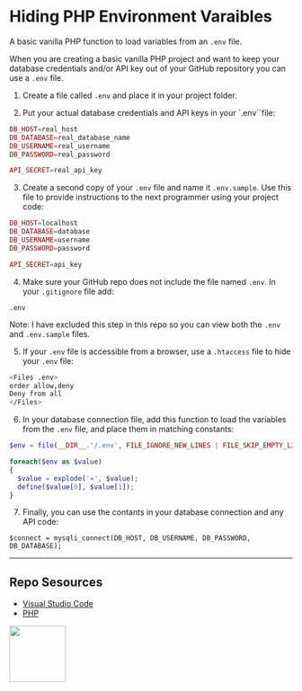 # Hiding PHP Environment Varaibles

A basic vanilla PHP function to load variables from an `.env` file.

When you are creating a basic vanilla PHP project and want to keep your database credentials and/or API key out of your GitHub repository you can use a `.env` file. 

1. Create a file called `.env` and place it in your project folder.

2. Put your actual database credentials and API keys in your `.env``file:

```php
DB_HOST=real_host
DB_DATABASE=real_database_name
DB_USERNAME=real_username
DB_PASSWORD=real_password

API_SECRET=real_api_key
```

3. Create a second copy of your `.env` file and name it `.env.sample`. Use this file to provide instructions to the next programmer using your project code:

```php
DB_HOST=localhost
DB_DATABASE=database
DB_USERNAME=username
DB_PASSWORD=password

API_SECRET=api_key
```

4. Make sure your GitHub repo does not include the file named `.env`. In your `.gitignore` file add:

```
.env
```

Note: I have excluded this step in this repo so you can view both the `.env` and `.env.sample` files. 

5. If your `.env` file is accessible from a browser, use a `.htaccess` file to hide your `.env` file:

```sh
<Files .env>
order allow,deny
Deny from all
</Files>
```

6. In your database connection file, add this function to load the variables from the `.env` file, and place them in matching constants:

```php
$env = file(__DIR__.'/.env', FILE_IGNORE_NEW_LINES | FILE_SKIP_EMPTY_LINES);

foreach($env as $value)
{
  $value = explode('=', $value);
  define($value[0], $value[1]);
}
```

7. Finally, you can use the contants in your database connection and any API code:

```
$connect = mysqli_connect(DB_HOST, DB_USERNAME, DB_PASSWORD, DB_DATABASE);
```

***

## Repo Sesources

* [Visual Studio Code](https://code.visualstudio.com/) 
* [PHP](https://php.net)

<a href="https://codeadam.ca">
<img src="https://codeadam.ca/images/code-block.png" width="100">
</a>


